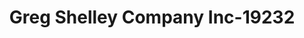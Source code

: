 ---
f_zip-code: 30125
f_state-code: GA
title: Greg Shelley Company Inc-19232
f_phone: 770-749-0042
f_city-only: Cedartown
f_address: 122 South Philpot Street Cedartown
f_location-unique-id: '19232'
slug: greg-shelley-company-inc-19232
updated-on: '2024-05-30T13:46:58.046Z'
created-on: '2024-05-30T13:36:59.803Z'
published-on: '2024-05-30T13:54:32.469Z'
f_city-state: cms/city/cedartown-ga.md
f_company: cms/company/greg-shelley-company-inc.md
f_state: cms/state/georgia.md
layout: '[payday-loan].html'
tags: payday-loan
---